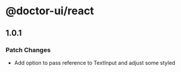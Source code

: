 # @doctor-ui/react

## 1.0.1

### Patch Changes

- Add option to pass reference to TextInput and adjust some styled
